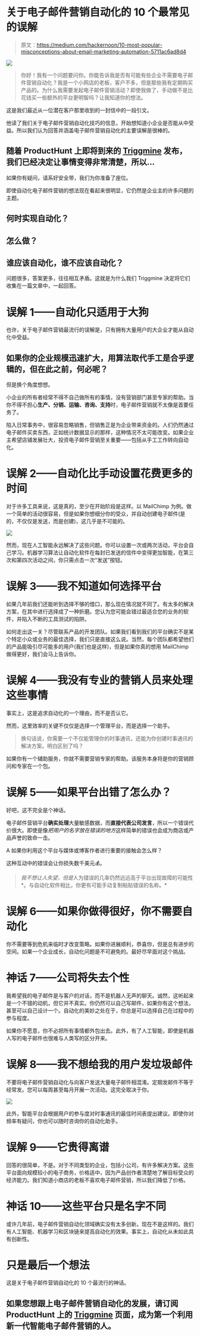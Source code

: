 # 关于电子邮件营销自动化的 10 个最常见的误解

> 原文：<https://medium.com/hackernoon/10-most-popular-misconceptions-about-email-marketing-automation-5711ac6ad8d4>

![](img/5d21a3d36ded10a6bcf3e2d6303f9b83.png)

> 你好！我有一个问题要问你。你能告诉我是否有可能有些企业不需要电子邮件营销自动化？我是一个小网店的老板，客户不多，但是那些我有定期购买产品的。为什么我需要发起电子邮件营销活动？即使我做了，手动做不是比花钱买一些额外的平台更明智吗？让我知道你的想法。

这是我们最近从一位潜在客户那里收到的一封信中的一段引文。

他读了我们关于电子邮件营销自动化技巧的信息，开始想知道小企业是否能从中受益。所以我们认为回答并涵盖电子邮件营销自动化的主要误解是很棒的。

## 随着 ProductHunt 上即将到来的 [Triggmine](https://www.producthunt.com/upcoming/triggmine) 发布，我们已经决定让事情变得非常清楚，所以…

如果你有疑问，请系好安全带，我们为你准备了座位。

即使自动化电子邮件营销的想法现在看起来很明显，它仍然是企业主的许多问题的主题。

## **何时实现自动化？**

## **怎么做？**

## 谁应该自动化，谁不应该自动化？

问题很多，答案更多，往往相互矛盾。这就是为什么我们 Triggmine 决定将它们收集在一篇文章中，一起回答。

# 误解 1——自动化只适用于大狗

也许，关于电子邮件营销最流行的误解是，只有拥有大量用户的大企业才能从自动化中受益。

## 如果你的企业规模迅速扩大，用算法取代手工是合乎逻辑的，但在此之前，何必呢？

但是换个角度想想。

小企业的所有者经常不得不自己做所有的事情，没有营销部门甚至专家的帮助。当你不得不担心**生产、分销、运输、咨询、支持**时，电子邮件营销就不太像是首要任务了。

陷入日常事务中，很容易忽略销售，但销售正是为企业带来资金的。人们仍然通过电子邮件买卖东西，正如统计数据显示的那样，这种情况不太可能改变。如果企业主希望店铺发展壮大，投资电子邮件营销至关重要——包括从手工工作转向自动化。

# 误解 2——自动化比手动设置花费更多的时间

对于许多工具来说，这是真的，至少在开始阶段是这样。以 MailChimp 为例。做一个简单的活动很容易，但是如果你想细分你的受众，并自动创建电子邮件(是的，不仅仅是发送，而是创建)，这几乎是不可能的。

![](img/392960dee4bdd136230df4d2e466e20f.png)

然而，现在人工智能永远解决了这些问题。你可以设置一次或两次活动，平台会自己学习。机器学习算法让自动化软件在每封已发送的信件中变得更加智能，在第三次和第四次活动之间，你只需点击一次“发送”按钮。

# 误解 3——我不知道如何选择平台

如果几年前我们还能听到选择不够的借口，那么现在情况就不同了。有太多的解决方案，在其中进行选择成了一种折磨。您认为您可能会错过最适合您的业务的软件，并陷入不断的工具测试的陷阱。

如何走出这一关？尽管联系产品的开发团队。如果我们看到我们的平台确实不是某个特定小众或业务的最佳选择，我们只是直接这么说。当然，每个团队都希望他们的产品能吸引尽可能多的用户(我们也是这样)，但是如果你真的想用 MailChimp 做得更好，我们会马上告诉你。

# 误解 4——我没有专业的营销人员来处理这些事情

事实上，这是追求自动化的一个理由，而不是否认它。

然而，这里效率的关键不仅仅是选择一个管理平台，而是选择一个助手。

> 换句话说，你需要一个不仅能管理你的时事通讯，还能为你创建时事通讯的解决方案。明白区别了吗？

如果你有一个辅助服务，你就不需要营销专家的帮助。该服务本身将是你的营销顾问和专家在一个包。

# 误解 5——如果平台出错了怎么办？

好吧，这不完全是个神话。

电子邮件营销平台**确实处理**大量敏感数据，而**直接代表公司发言**，所以一个错误代价很大。即使是像*把用户的名字放在错误的地方*这样简单的错误也会成为商店或产品声誉的致命一击。

A 如果你利用这个平台与媒体或博客作者进行重要的接触会怎么样？

这种互动中的错误会让你损失数千美元💰。

> *我不想让人失望，但是*人为错误的几率仍然远远高于平台出现故障的可能性*。与自动化软件相比，你更有可能手动复制粘贴错误的名称。*

# 误解 6——如果你做得很好，你不需要自动化

你不需要等到危机来临时才改变策略。如果你进展顺利，恭喜你，但是总有进步的空间。如果一个企业成长，自动化问题是不可避免的。最好尽早面对这个挑战。

# 神话 7——公司将失去个性

我希望我的电子邮件是与客户的对话，而不是机器人无声的聊天。诚然，这听起来是一个不错的动机，但它并不真实。你仍然可以自己写邮件，如果你有这个想法，甚至可以自己设计一个。自动化的美妙之处在于，你总是可以选择自己在过程中的参与程度。

如果你不愿意，你不必把所有事情都外包出去。此外，有了人工智能，即使是机器人写的电子邮件也很难与人类写的区分开来。

# 误解 8——我不想给我的用户发垃圾邮件

不要将电子邮件营销自动化与向客户发送大量电子邮件相混淆。定期发邮件不等于经常发。您可以每周甚至每月开展一次活动。这完全取决于你。

![](img/37d22bb86680c29d31b2549841144124.png)

此外，智能平台会根据用户的参与度对时事通讯的最佳时间表提出建议。即使你对频率有疑问，你也可以随时咨询你的自动化助手。

# 误解 9——它贵得离谱

回答的很简单，不是。对于不同类型的企业，包括小公司，有许多解决方案。这些平台面向规模较小的电子商务，价格适中，因为产品创作者清楚地了解目标受众的经济能力。我们知道小商店的老板不喜欢电子邮件营销，所以我们降低了价格。

# **神话 10——这些平台只是名字不同**

或许几年前，电子邮件营销自动化领域确实没有太多创新。现在不是这样的。我们有人工智能、机器学习和区块链来提高自动化的效果。事实上，自动化从未如此具有创新性。

# 只是最后一个想法

这是关于电子邮件营销自动化的 10 个最流行的神话。

## 如果您想跟上电子邮件营销自动化的发展，请订阅 ProductHunt 上的 [Triggmine](https://www.producthunt.com/upcoming/triggmine) 页面，成为第一个利用新一代智能电子邮件营销的人。